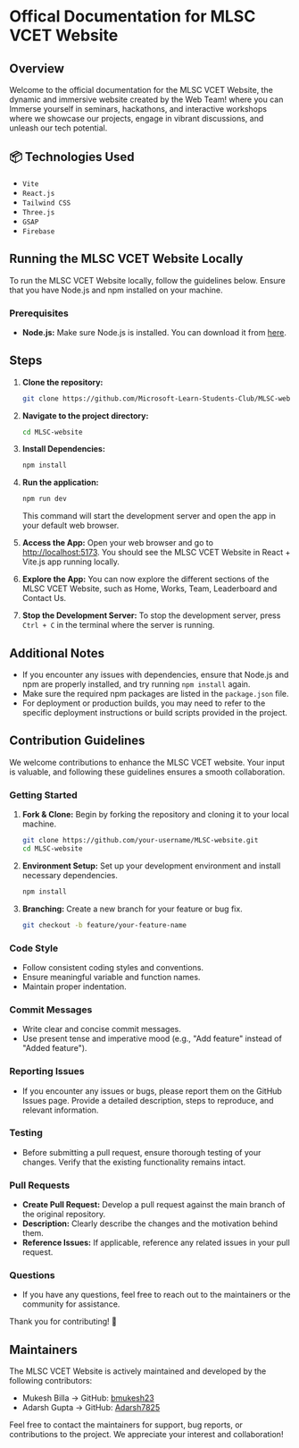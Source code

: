 # Offical Documentation for MLSC VCET Website

## Overview

Welcome to the official documentation for the MLSC VCET Website, the dynamic and immersive website created by the Web Team! where you can Immerse yourself in seminars, hackathons, and interactive workshops where we showcase our projects, engage in vibrant discussions, and unleash our tech potential.

## 📦 Technologies Used

- `Vite`
- `React.js`
- `Tailwind CSS`
- `Three.js`
- `GSAP`
- `Firebase`

## Running the MLSC VCET Website Locally

To run the MLSC VCET Website locally, follow the guidelines below. Ensure that you have Node.js and npm installed on your machine.

### Prerequisites
- **Node.js:** Make sure Node.js is installed. You can download it from [here](https://nodejs.org/).

## Steps
1. **Clone the repository:**
    ```bash
    git clone https://github.com/Microsoft-Learn-Students-Club/MLSC-website.git
    ```

2. **Navigate to the project directory:**
    ```bash
    cd MLSC-website
    ```

3. **Install Dependencies:**
    ```bash
    npm install
    ```

4. **Run the application:**
    ```bash
    npm run dev
    ```
   This command will start the development server and open the app in your default web browser.

5. **Access the App:**
   Open your web browser and go to [http://localhost:5173](http://localhost:5173). You should see the MLSC VCET Website in React + Vite.js app running locally.

6. **Explore the App:**
   You can now explore the different sections of the MLSC VCET Website, such as Home, Works, Team, Leaderboard and Contact Us.

7. **Stop the Development Server:**
   To stop the development server, press `Ctrl + C` in the terminal where the server is running.

## Additional Notes
- If you encounter any issues with dependencies, ensure that Node.js and npm are properly installed, and try running `npm install` again.
- Make sure the required npm packages are listed in the `package.json` file.
- For deployment or production builds, you may need to refer to the specific deployment instructions or build scripts provided in the project.

## Contribution Guidelines

We welcome contributions to enhance the MLSC VCET website. Your input is valuable, and following these guidelines ensures a smooth collaboration.

### Getting Started

1. **Fork & Clone:** Begin by forking the repository and cloning it to your local machine.
    ```bash
    git clone https://github.com/your-username/MLSC-website.git
    cd MLSC-website
    ```

2. **Environment Setup:** Set up your development environment and install necessary dependencies.
    ```bash
    npm install
    ```

3. **Branching:** Create a new branch for your feature or bug fix.
    ```bash
    git checkout -b feature/your-feature-name
    ```

### Code Style

- Follow consistent coding styles and conventions.
- Ensure meaningful variable and function names.
- Maintain proper indentation.

### Commit Messages

- Write clear and concise commit messages.
- Use present tense and imperative mood (e.g., "Add feature" instead of "Added feature").

### Reporting Issues

- If you encounter any issues or bugs, please report them on the GitHub Issues page. Provide a detailed description, steps to reproduce, and relevant information.

### Testing

- Before submitting a pull request, ensure thorough testing of your changes. Verify that the existing functionality remains intact.

### Pull Requests

- **Create Pull Request:** Develop a pull request against the main branch of the original repository.
- **Description:** Clearly describe the changes and the motivation behind them.
- **Reference Issues:** If applicable, reference any related issues in your pull request.

### Questions

- If you have any questions, feel free to reach out to the maintainers or the community for assistance.

Thank you for contributing! 🌟

## Maintainers

The MLSC VCET Website is actively maintained and developed by the following contributors:

- Mukesh Billa -> GitHub: [bmukesh23](https://github.com/bmukesh23)
- Adarsh Gupta -> GitHub: [Adarsh7825](https://github.com/Adarsh7825)

Feel free to contact the maintainers for support, bug reports, or contributions to the project. We appreciate your interest and collaboration!

